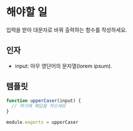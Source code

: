 # 해야할 일

입력을 받아 대문자로 바꿔 출력하는 함수를 작성하세요.

## 인자

* input: 아무 영단어의 문자열(lorem ipsum).

## 템플릿

```js
function upperCaser(input) {
  // 여기에 해답을 적으세요
}

module.exports = upperCaser
```
